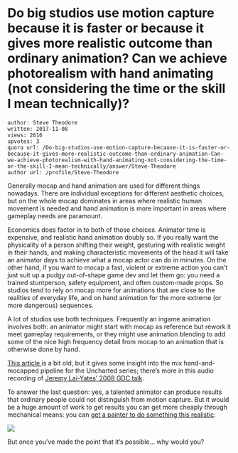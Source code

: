 # Do big studios use motion capture because it is faster or because it gives more realistic outcome than ordinary animation? Can we achieve photorealism with hand animating (not considering the time or the skill I mean technically)?

	author: Steve Theodore
	written: 2017-11-08
	views: 2616
	upvotes: 3
	quora url: /Do-big-studios-use-motion-capture-because-it-is-faster-or-because-it-gives-more-realistic-outcome-than-ordinary-animation-Can-we-achieve-photorealism-with-hand-animating-not-considering-the-time-or-the-skill-I-mean-technically/answer/Steve-Theodore
	author url: /profile/Steve-Theodore


Generally mocap and hand animation are used for different things nowadays. There are individual exceptions for different aesthetic choices, but on the whole mocap dominates in areas where realistic human movement is needed and hand animation is more important in areas where gameplay needs are paramount.

Economics does factor in to both of those choices. Animator time is expensive, and realistic hand animation doubly so. If you really want the physicality of a person shifting their weight, gesturing with realistic weight in their hands, and making characteristic movements of the head it will take an animator days to achieve what a mocap actor can do in minutes. On the other hand, if you want to mocap a fast, violent or extreme action you can’t just suit up a pudgy out-of-shape game dev and let them go: you need a trained stuntperson, safety equipment, and often custom-made props. So studios tend to rely on mocap more for animations that are close to the realities of everyday life, and on hand animation for the more extreme (or more dangerous) sequences.

A lot of studios use both techniques. Frequently an ingame animation involves both: an animator might start with mocap as reference but rework it meet gameplay requirements, or they might use animation blending to add some of the nice high frequency detail from mocap to an animation that is otherwise done by hand.

[This article ](https://www.gamasutra.com/view/feature/132203/postmortem_naughty_dogs_.php)is a bit old, but it gives some insight into the mix hand-and-mocapped pipeline for the Uncharted series; there’s more in this audio recording of [Jeremy Lai-Yates’ 2008 GDC talk](https://archive.org/details/GDC2008Yates).

To answer the last question: yes, a talented animator can produce results that ordinary people could not distinguish from motion capture. But it would be a huge amount of work to get results you can get more cheaply through mechanical means: you can [get a painter to do something this realistic](https://en.wikipedia.org/wiki/Chuck_Close):

![](https://qph.fs.quoracdn.net/main-qimg-71f087cbf8bf22ae59982e58e961f56a-c)

But once you’ve made the point that it’s possible… why would you?

